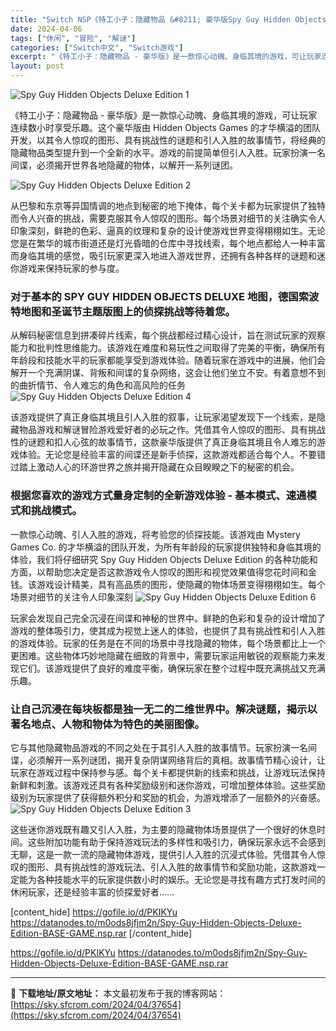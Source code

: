 ```yaml
---
title: "Switch NSP《特工小子：隐藏物品 &#8211; 豪华版Spy Guy Hidden Objects: Deluxe Edition》中文 1.4G"
date: 2024-04-06
tags: ["休闲", "冒险", "解谜"]
categories: ["Switch中文", "Switch游戏"]
excerpt: "《特工小子：隐藏物品 - 豪华版》是一款惊心动魄、身临其境的游戏，可让玩家连续数小时享受乐趣。这个豪华版由 Hidden Objects Games 的才华横溢的团队开发，以其令人惊叹的图形、具有挑战性的谜题和引人入胜的故事情节，将经典的隐藏物品类型提升到一个全新的水平。游戏的前提简单但引人入胜。玩&hellip;"
layout: post
---
```


<img class="aligncenter" src="https://sky.sfcrom.com/wp-content/uploads/2024/04/20240406100842-5cd3f.jpeg" alt="Spy Guy Hidden Objects Deluxe Edition 1" />

《特工小子：隐藏物品 - 豪华版》是一款惊心动魄、身临其境的游戏，可让玩家连续数小时享受乐趣。这个豪华版由 Hidden Objects Games 的才华横溢的团队开发，以其令人惊叹的图形、具有挑战性的谜题和引人入胜的故事情节，将经典的隐藏物品类型提升到一个全新的水平。游戏的前提简单但引人入胜。玩家扮演一名间谍，必须揭开世界各地隐藏的物体，以解开一系列谜团。

<img src="https://sky.sfcrom.com/wp-content/uploads/2024/04/20240406100844-dd03b.jpeg" alt="Spy Guy Hidden Objects Deluxe Edition 2" />

<span>从巴黎和东京等异国情调的地点到秘密的地下掩体，每个关卡都为玩家提供了独特而令人兴奋的挑战，需要克服其令人惊叹的图形。每个场景对细节的关注确实令人印象深刻，鲜艳的色彩、逼真的纹理和复杂的设计使游戏世界变得栩栩如生。无论您是在繁华的城市街道还是灯光昏暗的仓库中寻找线索，每个地点都给人一种丰富而身临其境的感觉，吸引玩家更深入地进入游戏世界，还拥有各种各样的谜题和迷你游戏来保持玩家的参与度。</span>
<h3><span>对于基本的 SPY GUY HIDDEN OBJECTS DELUXE 地图，德国索波特地图和圣诞节主题版图上的侦探挑战等待着您。</span></h3>
<span>从解码秘密信息到拼凑碎片线索，每个挑战都经过精心设计，旨在测试玩家的观察能力和批判性思维能力。该游戏在难度和易玩性之间取得了完美的平衡，确保所有年龄段和技能水平的玩家都能享受到游戏体验。随着玩家在游戏中的进展，他们会解开一个充满阴谋、背叛和间谍的复杂网络，这会让他们坐立不安。有着意想不到的曲折情节、令人难忘的角色和高风险的任务</span>

<img src="https://sky.sfcrom.com/wp-content/uploads/2024/04/20240406100846-c3185.jpeg" alt="Spy Guy Hidden Objects Deluxe Edition 4" />

<span>该游戏提供了真正身临其境且引人入胜的叙事，让玩家渴望发现下一个线索，是隐藏物品游戏和解谜冒险游戏爱好者的必玩之作。凭借其令人惊叹的图形、具有挑战性的谜题和扣人心弦的故事情节，这款豪华版提供了真正身临其境且令人难忘的游戏体验。无论您是经验丰富的间谍还是新手侦探，这款游戏都适合每个人。不要错过踏上激动人心的环游世界之旅并揭开隐藏在众目睽睽之下的秘密的机会。</span>
<h3><span>根据您喜欢的游戏方式量身定制的全新游戏体验 - 基本模式、速通模式和挑战模式。</span></h3>
<span>一款惊心动魄、引人入胜的游戏，将考验您的侦探技能。该游戏由 Mystery Games Co. 的才华横溢的团队开发，为所有年龄段的玩家提供独特和身临其境的体验，我们将仔细研究 Spy Guy Hidden Objects Deluxe Edition 的各种功能和方面，以帮助您决定是否这款游戏令人惊叹的图形和视觉效果值得您花时间和金钱。该游戏设计精美，具有高品质的图形，使隐藏的物体场景变得栩栩如生。每个场景对细节的关注令人印象深刻</span>

<img src="https://sky.sfcrom.com/wp-content/uploads/2024/04/20240406100847-45422.jpeg" alt="Spy Guy Hidden Objects Deluxe Edition 6" />

<span>玩家会发现自己完全沉浸在间谍和神秘的世界中。鲜艳的色彩和复杂的设计增加了游戏的整体吸引力，使其成为视觉上迷人的体验，也提供了具有挑战性和引人入胜的游戏体验。玩家的任务是在不同的场景中寻找隐藏的物体，每个场景都比上一个更困难。这些物体巧妙地隐藏在细致的背景中，需要玩家运用敏锐的观察能力来发现它们。该游戏提供了良好的难度平衡，确保玩家在整个过程中既充满挑战又充满乐趣。</span>
<h3><span>让自己沉浸在每块板都是独一无二的二维世界中。解决谜题，揭示以著名地点、人物和物体为特色的美丽图像。</span></h3>
<span>它与其他隐藏物品游戏的不同之处在于其引人入胜的故事情节。玩家扮演一名间谍，必须解开一系列谜团，揭开复杂阴谋网络背后的真相。故事情节精心设计，让玩家在游戏过程中保持参与感。每个关卡都提供新的线索和挑战，让游戏玩法保持新鲜和刺激。该游戏还具有各种奖励级别和迷你游戏，可增加整体体验。这些奖励级别为玩家提供了获得额外积分和奖励的机会，为游戏增添了一层额外的兴奋感。</span>

<img src="https://sky.sfcrom.com/wp-content/uploads/2024/04/20240406100849-2a588.jpeg" alt="Spy Guy Hidden Objects Deluxe Edition 3" />

这些迷你游戏既有趣又引人入胜，为主要的隐藏物体场景提供了一个很好的休息时间。这些附加功能有助于保持游戏玩法的多样性和吸引力，确保玩家永远不会感到无聊，这是一款一流的隐藏物体游戏，提供引人入胜的沉浸式体验。凭借其令人惊叹的图形、具有挑战性的游戏玩法、引人入胜的故事情节和奖励功能，这款游戏一定能为各种技能水平的玩家提供数小时的娱乐。无论您是寻找有趣方式打发时间的休闲玩家，还是经验丰富的侦探爱好者……

[content_hide]
https://gofile.io/d/PKIKYu
https://datanodes.to/m0ods8jfjm2n/Spy-Guy-Hidden-Objects-Deluxe-Edition-BASE-GAME.nsp.rar
[/content_hide]

<!--wechatfans start-->
https://gofile.io/d/PKIKYu
https://datanodes.to/m0ods8jfjm2n/Spy-Guy-Hidden-Objects-Deluxe-Edition-BASE-GAME.nsp.rar
<!--wechatfans end-->

---
📖 **下载地址/原文地址：** 本文最初发布于我的博客网站：[https://sky.sfcrom.com/2024/04/37654](https://sky.sfcrom.com/2024/04/37654)
